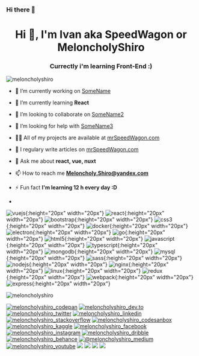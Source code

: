 ### Hi there 👋

<h1 align="center">Hi 👋, I'm Ivan aka SpeedWagon or MeloncholyShiro</h1>
<h3 align="center">Currectly i'm learning Front-End :)</h3>

<p align="left"> <img src="https://komarev.com/ghpvc/?username=meloncholyshiro" alt="meloncholyshiro" /> </p>

-   🔭 I’m currently working on [SomeName](https://github.com/MeloncholyShiro)

-   🌱 I’m currently learning **React**

-   👯 I’m looking to collaborate on [SomeName2](https://github.com/MeloncholyShiro)

-   🤔 I’m looking for help with [SomeName3](https://github.com/MeloncholyShiro)

-   👨‍💻 All of my projects are available at [mrSpeedWagon.com](mrSpeedWagon.com)

-   📝 I regulary write articles on [mrSpeedWagon.com](mrSpeedWagon.com)

-   💬 Ask me about **react, vue, nuxt**

-   📫 How to reach me **Meloncholy.Shiro@yandex.com**

-   ⚡ Fun fact **I'm learning 12 h every day :D**
-

![vuejs](https://devicons.github.io/devicon/devicon.git/icons/vuejs/vuejs-original-wordmark.svg){:height="20px" width="20px"}
![react](https://devicons.github.io/devicon/devicon.git/icons/react/react-original-wordmark.svg){:height="20px" width="20px"}
![bootstrap](https://devicons.github.io/devicon/devicon.git/icons/bootstrap/bootstrap-plain.svg){:height="20px" width="20px"}
![css3](https://devicons.github.io/devicon/devicon.git/icons/css3/css3-original-wordmark.svg){:height="20px" width="20px"}
![docker](https://devicons.github.io/devicon/devicon.git/icons/docker/docker-original-wordmark.svg){:height="20px" width="20px"}
![electron](https://devicons.github.io/devicon/devicon.git/icons/electron/electron-original.svg){:height="20px" width="20px"}
![go](https://devicons.github.io/devicon/devicon.git/icons/go/go-original.svg){:height="20px" width="20px"}
![html5](https://devicons.github.io/devicon/devicon.git/icons/html5/html5-original-wordmark.svg){:height="20px" width="20px"}
![javascript](https://devicons.github.io/devicon/devicon.git/icons/javascript/javascript-original.svg){:height="20px" width="20px"}
![typescript](https://devicons.github.io/devicon/devicon.git/icons/typescript/typescript-original.svg){:height="20px" width="20px"}
![mongodb](https://devicons.github.io/devicon/devicon.git/icons/mongodb/mongodb-original-wordmark.svg){:height="20px" width="20px"}
![mysql](https://devicons.github.io/devicon/devicon.git/icons/mysql/mysql-original-wordmark.svg){:height="20px" width="20px"}
![sass](https://devicons.github.io/devicon/devicon.git/icons/sass/sass-original.svg){:height="20px" width="20px"}
![nodejs](https://devicons.github.io/devicon/devicon.git/icons/nodejs/nodejs-original-wordmark.svg){:height="20px" width="20px"}
![nginx](https://devicons.github.io/devicon/devicon.git/icons/nginx/nginx-original.svg){:height="20px" width="20px"}
![linux](https://devicons.github.io/devicon/devicon.git/icons/linux/linux-original.svg){:height="20px" width="20px"}
![redux](https://devicons.github.io/devicon/devicon.git/icons/redux/redux-original.svg){:height="20px" width="20px"}
![webpack](https://devicons.github.io/devicon/devicon.git/icons/webpack/webpack-original.svg){:height="20px" width="20px"}
![express](https://devicons.github.io/devicon/devicon.git/icons/express/express-original-wordmark.svg){:height="20px" width="20px"}

![meloncholyshiro](https://github-readme-stats.vercel.app/api?username=meloncholyshiro&show_icons=true&theme=dracula)

[![meloncholyshiro_codepan](https://cdn.jsdelivr.net/npm/simple-icons@3.0.1/icons/codepen.svg)](https://codepen.io/meloncholyshiro_codepan) [![meloncholyshiro_dev.to](https://cdn.jsdelivr.net/npm/simple-icons@3.0.1/icons/dev-dot-to.svg)](https://dev.to/meloncholyshiro_dev.to) [![meloncholyshiro_twitter](https://cdn.jsdelivr.net/npm/simple-icons@3.0.1/icons/twitter.svg)](https://twitter.com/meloncholyshiro_twitter) [![meloncholyshiro_linkedin](https://cdn.jsdelivr.net/npm/simple-icons@3.0.1/icons/linkedin.svg)](https://linkedin.com/in/meloncholyshiro_linkedin) [![meloncholyshiro_stackoverflow](https://cdn.jsdelivr.net/npm/simple-icons@3.0.1/icons/stackoverflow.svg)](https://stackoverflow.com/users/meloncholyshiro_stackoverflow) [![meloncholyshiro_codesanbox](https://cdn.jsdelivr.net/npm/simple-icons@3.0.1/icons/codesandbox.svg)](https://codesandbox.com/meloncholyshiro_codesanbox) [![meloncholyshiro_kaggle](https://cdn.jsdelivr.net/npm/simple-icons@3.0.1/icons/kaggle.svg)](https://kaggle.com/meloncholyshiro_kaggle) [![meloncholyshiro_facebook](https://cdn.jsdelivr.net/npm/simple-icons@3.0.1/icons/facebook.svg)](https://fb.com/meloncholyshiro_facebook) [![meloncholyshiro_instagram](https://cdn.jsdelivr.net/npm/simple-icons@3.0.1/icons/instagram.svg)](https://instagram.com/meloncholyshiro_instagram) [![meloncholyshiro_dribble](https://cdn.jsdelivr.net/npm/simple-icons@3.0.1/icons/dribbble.svg)](https://dribbble.com/meloncholyshiro_dribble) [![meloncholyshiro_behance](https://cdn.jsdelivr.net/npm/simple-icons@3.0.1/icons/behance.svg)](https://www.behance.net/meloncholyshiro_behance) [![@meloncholyshiro_medium](https://cdn.jsdelivr.net/npm/simple-icons@3.0.1/icons/medium.svg)](https://medium.com/@meloncholyshiro_medium) [![meloncholyshiro_youtube](https://cdn.jsdelivr.net/npm/simple-icons@3.0.1/icons/youtube.svg)](https://www.youtube.com/c/meloncholyshiro_youtube) [![](https://github-readme-stats.vercel.app/api/pin/?username=meloncholyshiro&repo=cpsproject&show_icons=true&theme=dracula)](https://github.com/meloncholyshiro/cpsproject) [![](https://github-readme-stats.vercel.app/api/pin/?username=meloncholyshiro&repo=cpsproject&show_icons=true&theme=dracula)](https://github.com/meloncholyshiro/cpsproject) [![](https://github-readme-stats.vercel.app/api/pin/?username=meloncholyshiro&repo=cpsproject&show_icons=true&theme=dracula)](https://github.com/meloncholyshiro/cpsproject) [![](https://github-readme-stats.vercel.app/api/pin/?username=meloncholyshiro&repo=cpsproject&show_icons=true&theme=dracula)](https://github.com/meloncholyshiro/cpsproject)

<!--START_SECTION:waka-->

<!--END_SECTION:waka-->

